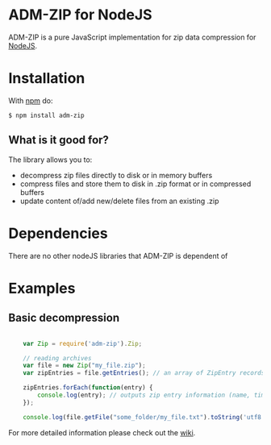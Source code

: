 # ADM-ZIP for NodeJS

ADM-ZIP is a pure JavaScript implementation for zip data compression for [NodeJS](http://nodejs.org/). 

# Installation

With [npm](http://npmjs.org) do:

    $ npm install adm-zip
	
## What is it good for?
The library allows you to:

* decompress zip files directly to disk or in memory buffers
* compress files and store them to disk in .zip format or in compressed buffers
* update content of/add new/delete files from an existing .zip

# Dependencies
There are no other nodeJS libraries that ADM-ZIP is dependent of

# Examples

## Basic decompression
```javascript

	var Zip = require('adm-zip').Zip;

	// reading archives
	var file = new Zip("my_file.zip");
	var zipEntries = file.getEntries(); // an array of ZipEntry records

	zipEntries.forEach(function(entry) {
	    console.log(entry); // outputs zip entry information (name, time, isDirectory, size, compressedSize, crc, method, comment, flags, version, offset)
	});

	console.log(file.getFile("some_folder/my_file.txt").toString('utf8')); // outputs the content of some_folder/my_file.txt
```

For more detailed information please check out the [wiki](https://github.com/cthackers/adm-zip/wiki).